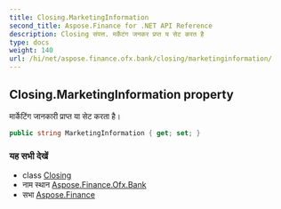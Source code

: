 ```yaml
---
title: Closing.MarketingInformation
second_title: Aspose.Finance for .NET API Reference
description: Closing संपत्त. मर्केटंग जनकर प्रप्त य सेट करत है
type: docs
weight: 140
url: /hi/net/aspose.finance.ofx.bank/closing/marketinginformation/
---
```

## Closing.MarketingInformation property

मार्केटिंग जानकारी प्राप्त या सेट करता है।

```csharp
public string MarketingInformation { get; set; }
```

### यह सभी देखें

* class [Closing](../)
* नाम स्थान [Aspose.Finance.Ofx.Bank](../../closing/)
* सभा [Aspose.Finance](../../../)



